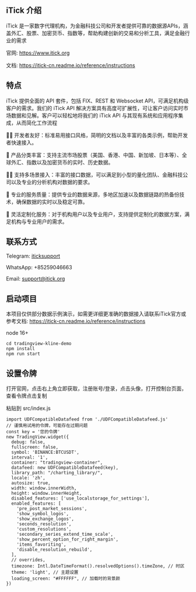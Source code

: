 ## iTick 介绍

iTick 是一家数字代理机构，为金融科技公司和开发者提供可靠的数据源APIs，涵盖外汇、股票、加密货币、指数等，帮助构建创新的交易和分析工具，满足金融行业的需求

官网: https://www.itick.org

文档: https://itick-cn.readme.io/reference/instructions

## 特点

iTick 提供全面的 API 套件，包括 FIX、REST 和 Websocket API，可满足机构级客户的需求。我们的 iTick API 解决方案具有高度可扩展性，可让客户访问实时市场数据和见解。客户可以轻松地将我们的 iTick API 与其现有系统和应用程序集成，从而简化工作流程

🙋‍♀️ 开发者友好：标准易用接口风格，简明的文档以及丰富的各类示例，帮助开发者快速接入。

🌈 产品分类丰富：支持主流市场股票（美国、香港、中国、新加坡、日本等）、全球外汇、指数以及加密货币的实时、历史数据。

👩‍💻 支持多场景接入：丰富的接口数据，可以满足到小型的量化团队、金融科技公司以及专业的分析机构对数据的要求。

🍿 专业的服务质量：提供专业的数据来源，多地区加速以及数据链路的热备份技术，确保数据的实时以及稳定可靠。

🧙 灵活定制化服务：对于机构用户以及专业用户，支持提供定制化的数据方案，满足机构与专业用户的需求。

## 联系方式

Telegram: [iticksupport](https://t.me/iticksupport)

WhatsApp: +85259046663

Email: support@itick.org

## 启动项目

本项目仅供部分数据示例演示，如需更详细更准确的数据接入请联系iTick官方或参考文档: https://itick-cn.readme.io/reference/instructions

node 16+

```
cd tradingview-kline-demo
npm install
npm run start
```

## 设置令牌

打开官网，点击右上角立即获取，注册账号/登录，点击头像，打开控制台页面，查看令牌点击复制

粘贴到 src/index.js

```
import UDFCompatibleDatafeed from './UDFCompatibleDatafeed.js'
// 谨慎用试用的令牌，可能存在过期问题  
const key = '您的令牌'
new TradingView.widget({
  debug: false,
  fullscreen: false,
  symbol: 'BINANCE:BTCUSDT',
  interval: '1',
  container: "tradingview-container",
  datafeed: new UDFCompatibleDatafeed(key),
  library_path: "/charting_library/",
  locale: 'zh',
  autosize: true,
  width: window.innerWidth,
  height: window.innerHeight,
  disabled_features: ['use_localstorage_for_settings'],
  enabled_features: [
    'pre_post_market_sessions',
    'show_symbol_logos',
    'show_exchange_logos',
    'seconds_resolution',
    'custom_resolutions',
    'secondary_series_extend_time_scale',
    'show_percent_option_for_right_margin',
    'items_favoriting',
    'disable_resolution_rebuild',
  ],
  // overrides,
  timezone: Intl.DateTimeFormat().resolvedOptions().timeZone, // 时区
  theme: 'light', // 主题设置
  loading_screen: "#FFFFFF", // 加载时的背景颜
})

```
